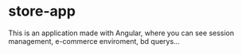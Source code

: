 # store-app
This is an application made with Angular, where you can see session management, e-commerce enviroment, bd querys...
